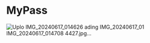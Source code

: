 # MyPass
![Uplo
![IMG_20240617_014626](https://github.com/ALLURKARSUSHANTH/MyPass/assets/146927710/9d0f9653-2d6f-4dcf-84f5-cd1f32f49032)
ading IMG_20240617_01
![IMG_20240617_014708](https://github.com/ALLURKARSUSHANTH/MyPass/assets/146927710/89b5b268-216b-4719-879d-773fc7d64829)
4427.jpg…]()
